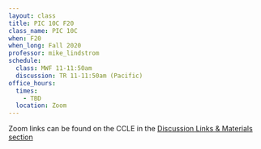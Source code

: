 ```yaml
---
layout: class
title: PIC 10C F20
class_name: PIC 10C
when: F20
when_long: Fall 2020
professor: mike_lindstrom
schedule:
  class: MWF 11-11:50am
  discussion: TR 11-11:50am (Pacific)
office_hours: 
  times:
    - TBD
  location: Zoom
---
```


Zoom links can be found on the CCLE in the [Discussion Links & Materials section](https://ccle.ucla.edu/course/view/20F-COMPTNG10C-1?section=5)

